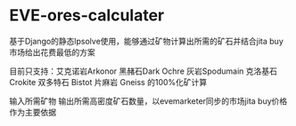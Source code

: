 # EVE-ores-calculater
基于Django的静态lpsolve使用，能够通过矿物计算出所需的矿石并结合jita buy市场给出花费最低的方案

目前只支持：艾克诺岩Arkonor  黑赭石Dark Ochre  灰岩Spodumain  克洛基石Crokite  双多特石 Bistot  片麻岩 Gneiss 的100%化矿计算

输入所需矿物
输出所需高密度矿石数量，以evemarketer同步的市场jita buy价格作为主要依据
